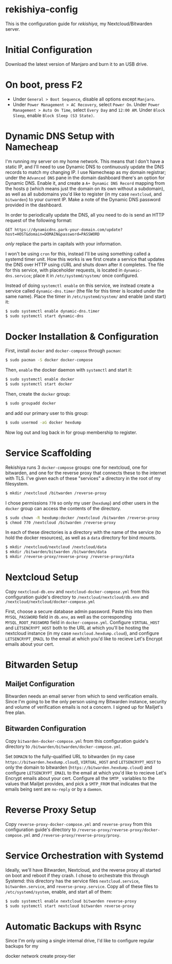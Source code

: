 # rekishiya-config

This is the configuration guide for *rekishiya*, my Nextcloud/Bitwarden server.

# Initial Configuration

Download the latest version of Manjaro and burn it to an USB drive.

# On boot, press F2

- Under `General > Boot Sequence`, disable all options except `Manjaro`.
- Under `Power Management > AC Recovery`, select `Power On`. Under `Power Management > Auto On Time`, select `Every Day` and `12:00 AM`. Under `Block Sleep`, enable `Block Sleep (S3 State)`.

# Dynamic DNS Setup with Namecheap

I'm running my server on my home network. This means that I don't have
a static IP, and I'll need to use Dynamic DNS to continuously update
the DNS records to match my changing IP. I use Namecheap as my domain
registrar; under the `Advanced DNS` pane in the domain dashboard
there's an option for Dynamic DNS. Enable it, and create a
`A+ Dynamic DNS Record` mapping from the hosts `@` (which means just
the domain on its own without a subdomain), as well as all subdomains
you'd like to register (in my case `nextcloud`, and `bitwarden`) to
your current IP. Make a note of the Dynamic DNS password provided in
the dashboard.

In order to periodically update the DNS, all you need to do is send an
HTTP request of the following format:

```
GET https://dynamicdns.park-your-domain.com/update?host=HOST&domain=DOMAIN&password=PASSWORD
```

*only* replace the parts in capitals with your information.

I won't be using `cron` for this, instead I'll be using something
called a systemd timer unit. How this works is we first create a
service that updates the DNS over HTTP using cURL and shuts down after
it completes. The file for this service, with placeholder requests,
is located in `dynamic-dns.service`; place it in
`/etc/systemd/system/` once configured.

Instead of doing `systemctl enable` on this service, we instead create
a service called `dynamic-dns.timer` (the file for this timer is
located under the same name). Place the timer in
`/etc/systemd/system/` and enable (and start) it:

```bash
$ sudo systemctl enable dynamic-dns.timer
$ sudo systemctl start dynamic-dns
```

# Docker Installation & Configuration

First, install `docker` and `docker-compose` through `pacman`:

```bash
$ sudo pacman -S docker docker-compose
```

Then, `enable` the docker daemon with `systemctl` and start it:

```bash
$ sudo systemctl enable docker
$ sudo systemctl start docker
```

Then, create the `docker` group:

```bash
$ sudo groupadd docker
```

and add our primary user to this group:

```bash
$ sudo usermod -aG docker hexdump
```

Now log out and log back in for group membership to register.

# Service Scaffolding

Rekishiya runs 3 `docker-compose` groups: one for nextcloud, one for
bitwarden, and one for the reverse proxy that connects these to the
internet with TLS. I've given each of these "services" a directory
in the root of my filesystem.

```bash
$ mkdir /nextcloud /bitwarden /reverse-proxy
```

I chose permissions `770` so only my user (`hexdump`) and other users
in the `docker` group can access the contents of the directory.

```bash
$ sudo chown -R hexdump:docker /nextcloud /bitwarden /reverse-proxy
$ chmod 770 /nextcloud /bitwarden /reverse-proxy
```

In each of these directories is a directory with the name of the
service (to hold the docker resources), as well as a `data` directory
for bind mounts.

```bash
$ mkdir /nextcloud/nextcloud /nextcloud/data
$ mkdir /bitwarden/bitwarden /bitwarden/data
$ mkdir /reverse-proxy/reverse-proxy /reverse-proxy/data
```

# Nextcloud Setup

Copy `nextcloud-db.env` and `nextcloud-docker-compose.yml` from this
configuration guide's directory to `/nextcloud/nextcloud/db.env` and
`/nextcloud/nextcloud/docker-compose.yml`

First, choose a secure database admin password. Paste this into then
`MYSQL_PASSWORD` field in `db.env`, as well as the corresponding
`MYSQL_ROOT_PASSWORD` field in `docker-compose.yml`. Configure
`VIRTUAL_HOST` and `LETSENCRYPT_HOST` both to the URL at which you'll
be hosting the nextcloud instance (in my case
`nextcloud.hexdump.cloud`), and configure `LETSENCRYPT_EMAIL` to the
email at which you'd like to recieve Let's Encrypt emails about your
cert.

# Bitwarden Setup

## Mailjet Configuration

Bitwarden needs an email server from which to send verification
emails. Since I'm going to be the only person using my Bitwarden
instance, security and volume of verification emails is not a concern.
I signed up for Mailjet's free plan.

## Bitwarden Configuration

Copy `bitwarden-docker-compose.yml` from this configuration guide's
directory to `/bitwarden/bitwarden/docker-compose.yml`.

Set `DOMAIN` to the fully-qualified URL to bitwarden (in my case
`https://bitwarden.hexdump.cloud`), `VIRTUAL_HOST` and
`LETSENCRYPT_HOST` to only the domain to bitwarden
(`https://bitwarden.hexdump.cloud`) and configure `LETSENCRYPT_EMAIL`
to the email at which you'd like to recieve Let's Encrypt emails about
your cert. Configure all the `SMTP_` variables to the values that
Mailjet provides, and pick a `SMTP_FROM` that indicates that the
emails being sent are `no-reply` or by a `daemon`.

# Reverse Proxy Setup

Copy `reverse-proxy-docker-compose.yml` and `reverse-proxy` from this
configuration guide's directory to
`/reverse-proxy/reverse-proxy/docker-compose.yml` and
`/reverse-proxy/reverse-proxy/proxy`.

# Service Orchestration with Systemd

Ideally, we'll have Bitwarden, Nextcloud, and the reverse proxy all
started on boot and reboot if they crash. I chose to orchestrate this
through Systemd: this directory has the service files
`nextcloud.service`, `bitwarden.service`, and `reverse-proxy.service`.
Copy all of these files to `/etc/systemd/system`, enable, and start
all of them:

```bash
$ sudo systemctl enable nextcloud bitwarden reverse-proxy
$ sudo systemctl start nextcloud bitwarden reverse-proxy
```

# Automatic Backups with Rsync

Since I'm only using a single internal drive, I'd like to configure
regular backups for my


docker network create proxy-tier